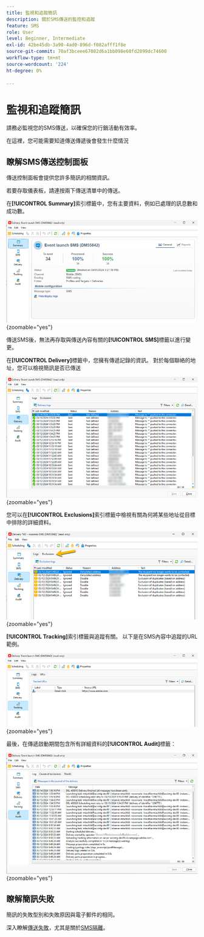 ```yaml
---
title: 監視和追蹤簡訊
description: 關於SMS傳送的監控和追蹤
feature: SMS
role: User
level: Beginner, Intermediate
exl-id: 42be45db-3a90-4ad0-896d-f082afff1f8e
source-git-commit: 70af3bceee67082d6a1bb098e60fd2899dc74600
workflow-type: tm+mt
source-wordcount: '224'
ht-degree: 0%

---
```


# 監視和追蹤簡訊

請務必監視您的SMS傳送，以確保您的行銷活動有效率。

在這裡，您可能需要知道傳送傳遞後會發生什麼情況

## 瞭解SMS傳送控制面板

傳送控制面板會提供您許多簡訊的相關資訊。

若要存取儀表板，請連按兩下傳送清單中的傳送。

在&#x200B;**[!UICONTROL Summary]**&#x200B;索引標籤中，您有主要資料，例如已處理的訊息數和成功數。

![](assets/sms_summary.png){zoomable="yes"}

傳送SMS後，無法再存取與傳送內容有關的&#x200B;**[!UICONTROL SMS]**&#x200B;標籤以進行變更。

在&#x200B;**[!UICONTROL Delivery]**&#x200B;標籤中，您擁有傳遞記錄的資訊。 對於每個聯絡的地址，您可以檢視簡訊是否已傳送

![](assets/sms_deliverylogs.png){zoomable="yes"}

您可以在&#x200B;**[!UICONTROL Exclusions]**&#x200B;索引標籤中檢視有關為何將某些地址從目標中排除的詳細資料。

![](assets/sms_exclusions.png){zoomable="yes"}

**[!UICONTROL Tracking]**&#x200B;索引標籤與追蹤有關。 以下是在SMS內容中追蹤的URL範例。

![](assets/sms_trackinglogs.png){zoomable="yes"}

最後，在傳遞啟動期間包含所有詳細資料的&#x200B;**[!UICONTROL Audit]**&#x200B;標籤：

![](assets/sms_audit.png){zoomable="yes"}

## 瞭解簡訊失敗

簡訊的失敗型別和失敗原因與電子郵件的相同。

深入瞭解[傳送失敗](../delivery-failures.md)，尤其是關於[SMS隔離](../delivery-failures.md#sms-quarantines)。
